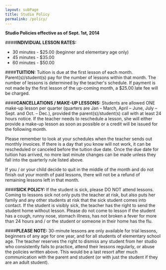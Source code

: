 ```yaml
---
layout: subPage
title: Studio Policy
permalink: /policy/
---
```


**Studio Policies effective as of Sept. 1st, 2014**

####**INDIVIDUAL LESSON RATES:**
* 30 minutes - $25.00 (beginner and elementary age only)
* 45 minutes - $35.00
* 60 minutes - $50.00
 
####**TUITION:**
Tuition is due at the first lesson of each month. Parent(s)/student(s) pay for the number of lessons within that month. The number of lessons is determined by the teacher's schedule. If payment is not made by the first lesson of the up-coming month, a $25.00 late fee will be charged.
 
####**CANCELLATIONS / MAKE-UP LESSONS:**
Students are allowed ONE make-up lesson per quarter (quarters are Jan – March, April – June, July – Sept. and Oct. – Dec.), provided the parent(s)/student(s) call with at least 24 hours notice. If the teacher needs to reschedule a lesson, she will either provide a make-up lesson as soon as possible or a credit will be issued for the following month.
 
Please remember to look at your schedules when the teacher sends out monthly invoices.  If there is a day that you know will not work, it can be rescheduled or canceled before the tuition due date.  Once the due date for tuition has arrived, no more last minute changes can be made unless they fall into the quarterly rule listed above.
 
If you / or your child decide to quit in the middle of the month and do not finish out your month of paid lessons, there will not be a refund of remaining lessons left in that month.
 
####**SICK POLICY:**
If the student is sick, please DO NOT attend lessons. Coming to lessons sick not only puts the teacher at risk, but also puts her family and any other students at risk that the sick student comes into contact. If the student is visibly sick, the teacher has the right to send the student home without lesson. Please do not come to lesson if the student has a cough, runny nose, stomach illness, has not broken a fever for more than 24 hours and / or the student or someone in their home has the flu.
 
####**PLEASE NOTE:**
30-minute lessons are only available for trial lessons, beginners of any age for one year, and for all students of elementary school age. The teacher reserves the right to dismiss any student from her studio who consistently fails to practice, attend their lessons regularly, or abuse the policies written above. This would be a last resort after much communication with the parent and student (or with just the student if they are an adult student).